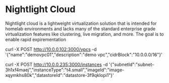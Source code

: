 # Nightlight Cloud

Nightlight cloud is a lightweight virtualization solution that is intended for homelab environments and lacks many of the standard enterprise grade virtualization features like clustering, live migration, and more. The goal is to enable rapid expirementation 

curl -X POST http://10.0.0.102:3000/vpcs -d '{"name":"demovpc01","description":"demo vpc","cidrBlock":"10.0.0.0/16"}'

curl -X POST http://10.0.0.235:3000/instances -d '{"subnetId":"subnet-3h1xf4maej","instanceType":"t4.small","imageId":"image-xqymkhs80k","datastoreId":"datastore-3f9qklopi1"}'
